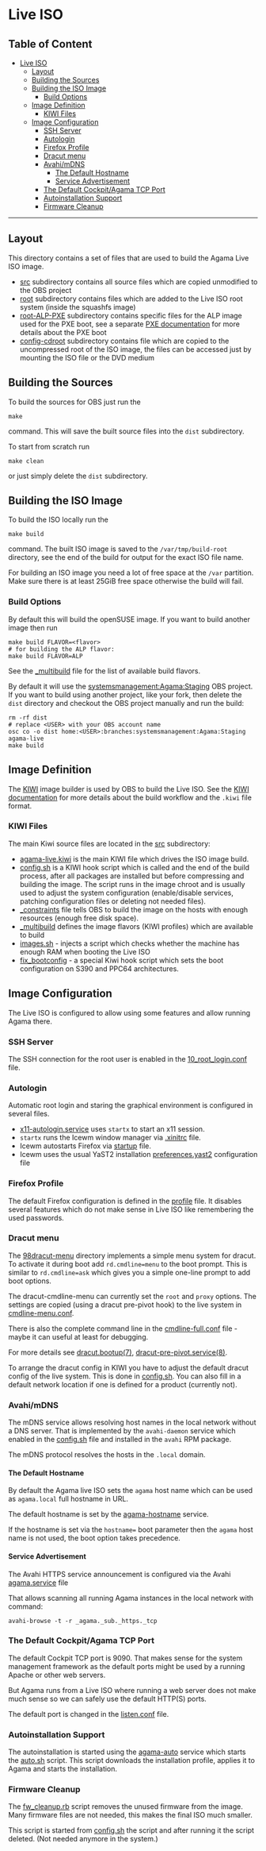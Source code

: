 # Live ISO

<!-- omit from toc -->
## Table of Content

- [Live ISO](#live-iso)
  - [Layout](#layout)
  - [Building the Sources](#building-the-sources)
  - [Building the ISO Image](#building-the-iso-image)
    - [Build Options](#build-options)
  - [Image Definition](#image-definition)
    - [KIWI Files](#kiwi-files)
  - [Image Configuration](#image-configuration)
    - [SSH Server](#ssh-server)
    - [Autologin](#autologin)
    - [Firefox Profile](#firefox-profile)
    - [Dracut menu](#dracut-menu)
    - [Avahi/mDNS](#avahimdns)
      - [The Default Hostname](#the-default-hostname)
      - [Service Advertisement](#service-advertisement)
    - [The Default Cockpit/Agama TCP Port](#the-default-cockpitagama-tcp-port)
    - [Autoinstallation Support](#autoinstallation-support)
    - [Firmware Cleanup](#firmware-cleanup)

---

## Layout

This directory contains a set of files that are used to build the Agama Live ISO
image.

- [src](src) subdirectory contains all source files which are copied unmodified
  to the OBS project
- [root](root) subdirectory contains files which are added to the Live ISO root
  system (inside the squashfs image)
- [root-ALP-PXE](root-ALP-PXE) subdirectory contains specific files for the ALP
  image used for the PXE boot, see a separate [PXE documentation](PXE.md) for
  more details about the PXE boot
- [config-cdroot](config-cdroot) subdirectory contains file which are copied to
  the uncompressed root of the ISO image, the files can be accessed just by
  mounting the ISO file or the DVD medium

## Building the Sources

To build the sources for OBS just run the

```shell
make
```

command. This will save the built source files into the `dist` subdirectory.

To start from scratch run

```shell
make clean
```

or just simply delete the `dist` subdirectory.

## Building the ISO Image

To build the ISO locally run the

```shell
make build
```

command. The built ISO image is saved to the `/var/tmp/build-root` directory,
see the end of the build for output for the exact ISO file name.

For building an ISO image you need a lot of free space at the `/var` partition.
Make sure there is at least 25GiB free space otherwise the build will
fail.

### Build Options

By default this will build the openSUSE image. If you want to build
another image then run

```shell
make build FLAVOR=<flavor>
# for building the ALP flavor:
make build FLAVOR=ALP
```

See the [_multibuild](src/_multibuild) file for the list of available build
flavors.

By default it will use the [systemsmanagement:Agama:Staging](
https://build.opensuse.org/project/show/systemsmanagement:Agama:Staging) OBS
project. If you want to build using another project, like your fork, then delete
the `dist` directory and checkout the OBS project manually and run the build:

```shell
rm -rf dist
# replace <USER> with your OBS account name
osc co -o dist home:<USER>:branches:systemsmanagement:Agama:Staging agama-live
make build
```

## Image Definition

The [KIWI](https://github.com/OSInside/kiwi) image builder is used by OBS to
build the Live ISO. See the [KIWI documentation](
https://osinside.github.io/kiwi/index.html) for more details about the build
workflow and the `.kiwi` file format.

### KIWI Files

The main Kiwi source files are located in the [src](src) subdirectory:

- [agama-live.kiwi](src/agama-live.kiwi) is the main KIWI file which drives the
  ISO image build.
- [config.sh](src/config.sh) is a KIWI hook script which is called and the end
  of the build process, after all packages are installed but before compressing
  and building the image. The script runs in the image chroot and is usually
  used to adjust the system configuration (enable/disable services, patching
  configuration files or deleting not needed files).
- [_constraints](src/_constraints) file tells OBS to build the image on the
  hosts with enough resources (enough free disk space).
- [_multibuild](src/_multibuild) defines the image flavors (KIWI profiles)
  which are available to build
- [images.sh](src/images.sh) - injects a script which checks whether the machine
  has enough RAM when booting the Live ISO
- [fix_bootconfig](src/fix_bootconfig) - a special Kiwi hook script which sets
  the boot configuration on S390 and PPC64 architectures.

## Image Configuration

The Live ISO is configured to allow using some features and allow running Agama
there.

### SSH Server

The SSH connection for the root user is enabled in the [10_root_login.conf](
root/etc/ssh/sshd_config.d/10_root_login.conf) file.

### Autologin

Automatic root login and staring the graphical environment is configured in
several files.

- [x11-autologin.service](src/etc/systemd/system/x11-autologin.service) uses
  `startx` to start an x11 session.
- `startx` runs the Icewm window manager via [.xinitrc](root/root/.xinitrc)
  file.
- Icewm autostarts Firefox via [startup](root/root/.icewm/startup) file.
- Icewm uses the usual YaST2 installation
  [preferences.yast2](root/etc/icewm/preferences.yast2) configuration file

### Firefox Profile

The default Firefox configuration is defined in the
[profile](root/root/.mozilla/firefox/profile) file. It disables several features
which do not make sense in Live ISO like remembering the used passwords.

### Dracut menu

The [98dracut-menu](live/root/usr/lib/dracut/modules.d/98dracut-menu) directory
implements a simple menu system for dracut. To activate it
during boot add `rd.cmdline=menu` to the boot prompt. This is similar to
`rd.cmdline=ask` which gives you a simple one-line prompt to add boot options.

The dracut-cmdline-menu can currently set the `root` and `proxy` options. The
settings are copied (using a dracut pre-pivot hook) to the live system in
[cmdline-menu.conf](root/etc/cmdline-menu.conf).

There is also the complete command line in the
[cmdline-full.conf](root/etc/cmdline-full.conf) file - maybe it can useful at
least for debugging.

For more details see [dracut.bootup(7)](
https://man.archlinux.org/man/dracut.bootup.7.en),
[dracut-pre-pivot.service(8)](
https://man.archlinux.org/man/extra/dracut/dracut-pre-pivot.service.8.en).

To arrange the dracut config in KIWI you have to adjust the default dracut
config of the live system. This is done in [config.sh](src/config.sh). You can
also fill in a default network location if one is defined for a product
(currently not).

### Avahi/mDNS

The mDNS service allows resolving host names in the local network without
a DNS server. That is implemented by the `avahi-daemon` service which enabled
in the [config.sh](src/config.sh) file and installed in the `avahi` RPM package.

The mDNS protocol resolves the hosts in the `.local` domain.

#### The Default Hostname

By default the Agama live ISO sets the `agama` host name which can be used
as `agama.local` full hostname in URL.

The default hostname is set by the
[agama-hostname](root/etc/systemd/system/agama-hostname.service) service.

If the hostname is set via the `hostname=` boot parameter then the `agama`
host name is not used, the boot option takes precedence.

#### Service Advertisement

The Avahi HTTPS service announcement is configured via the Avahi
[agama.service](root/etc/avahi/services/agama.service) file

That allows scanning all running Agama instances in the local network with
command:

```shell
avahi-browse -t -r _agama._sub._https._tcp
```

### The Default Cockpit/Agama TCP Port

The default Cockpit TCP port is 9090. That makes sense for the system management
framework as the default ports might be used by a running Apache or other web
servers.

But Agama runs from a Live ISO where running a web server does not make much
sense so we can safely use the default HTTP(S) ports.

The default port is changed in the
[listen.conf](root/etc/systemd/system/cockpit.socket.d/listen.conf) file.

### Autoinstallation Support

The autoinstallation is started using the
[agama-auto](root/etc/systemd/system/agama-auto.service) service which starts
the [auto.sh](root/usr/bin/auto.sh) script. This script downloads the
installation profile, applies it to Agama and starts the installation.

### Firmware Cleanup

The [fw_cleanup.rb](root/tmp/fw_cleanup.rb) script removes the unused firmware
from the image. Many firmware files are not needed, this makes the final ISO
much smaller.

This script is started from [config.sh](src/config.sh) the script and after
running it the script deleted. (Not needed anymore in the system.)
